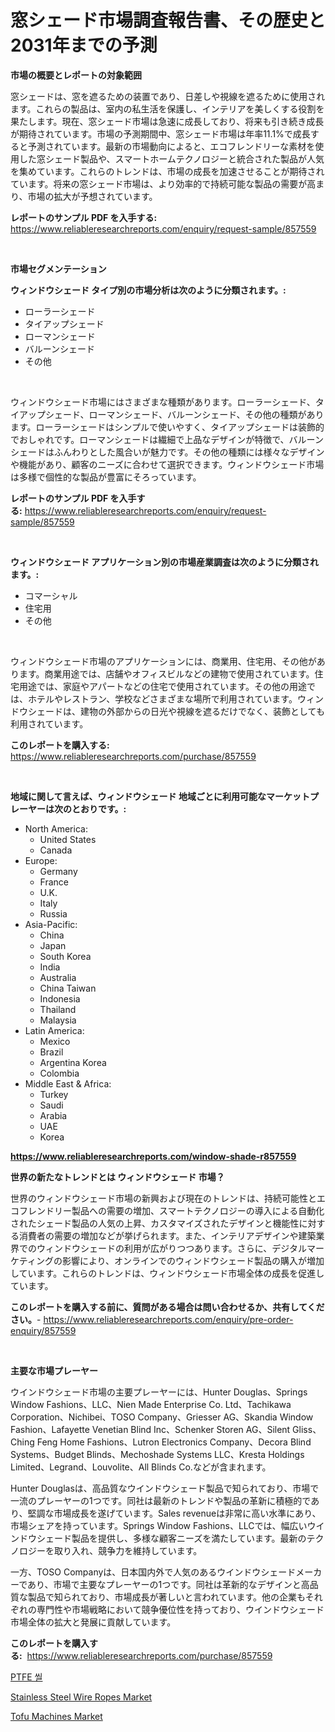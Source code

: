 <p><h1>窓シェード市場調査報告書、その歴史と2031年までの予測</h1></p><p><strong>市場の概要とレポートの対象範囲</strong></p>
<p><p>窓シェードは、窓を遮るための装置であり、日差しや視線を遮るために使用されます。これらの製品は、室内の私生活を保護し、インテリアを美しくする役割を果たします。現在、窓シェード市場は急速に成長しており、将来も引き続き成長が期待されています。市場の予測期間中、窓シェード市場は年率11.1%で成長すると予測されています。最新の市場動向によると、エコフレンドリーな素材を使用した窓シェード製品や、スマートホームテクノロジーと統合された製品が人気を集めています。これらのトレンドは、市場の成長を加速させることが期待されています。将来の窓シェード市場は、より効率的で持続可能な製品の需要が高まり、市場の拡大が予想されています。</p></p>
<p><strong>レポートのサンプル PDF を入手する:</strong> <a href="https://www.reliableresearchreports.com/enquiry/request-sample/857559">https://www.reliableresearchreports.com/enquiry/request-sample/857559</a></p>
<p>&nbsp;</p>
<p><strong>市場セグメンテーション</strong></p>
<p><strong>ウィンドウシェード タイプ別の市場分析は次のように分類されます。:</strong></p>
<p><ul><li>ローラーシェード</li><li>タイアップシェード</li><li>ローマンシェード</li><li>バルーンシェード</li><li>その他</li></ul></p>
<p>&nbsp;</p>
<p><p>ウィンドウシェード市場にはさまざまな種類があります。ローラーシェード、タイアップシェード、ローマンシェード、バルーンシェード、その他の種類があります。ローラーシェードはシンプルで使いやすく、タイアップシェードは装飾的でおしゃれです。ローマンシェードは繊細で上品なデザインが特徴で、バルーンシェードはふんわりとした風合いが魅力です。その他の種類には様々なデザインや機能があり、顧客のニーズに合わせて選択できます。ウィンドウシェード市場は多様で個性的な製品が豊富にそろっています。</p></p>
<p><strong>レポートのサンプル PDF を入手する:</strong>&nbsp;<a href="https://www.reliableresearchreports.com/enquiry/request-sample/857559">https://www.reliableresearchreports.com/enquiry/request-sample/857559</a></p>
<p>&nbsp;</p>
<p><strong> ウィンドウシェード アプリケーション別の市場産業調査は次のように分類されます。:</strong></p>
<p><ul><li>コマーシャル</li><li>住宅用</li><li>その他</li></ul></p>
<p>&nbsp;</p>
<p><p>ウィンドウシェード市場のアプリケーションには、商業用、住宅用、その他があります。商業用途では、店舗やオフィスビルなどの建物で使用されています。住宅用途では、家庭やアパートなどの住宅で使用されています。その他の用途では、ホテルやレストラン、学校などさまざまな場所で利用されています。ウィンドウシェードは、建物の外部からの日光や視線を遮るだけでなく、装飾としても利用されています。</p></p>
<p><strong>このレポートを購入する:</strong>&nbsp; <a href="https://www.reliableresearchreports.com/purchase/857559">https://www.reliableresearchreports.com/purchase/857559</a></p>
<p>&nbsp;</p>
<p><strong>地域に関して言えば、ウィンドウシェード 地域ごとに利用可能なマーケットプレーヤーは次のとおりです。:</strong></p>
<p><ul>
    <li>
        North America:
        <ul>
            <li>United States</li>
            <li>Canada</li>
        </ul>
    </li>
    <li>
        Europe:
        <ul>
            <li>Germany</li>
            <li>France</li>
            <li>U.K.</li>
            <li>Italy</li>
            <li>Russia</li>
        </ul>
    </li>
    <li>
        Asia-Pacific:
        <ul>
            <li>China</li>
            <li>Japan</li>
            <li>South Korea</li>
            <li>India</li>
            <li>Australia</li>
            <li>China Taiwan</li>
            <li>Indonesia</li>
            <li>Thailand</li>
            <li>Malaysia</li>
        </ul>
    </li>
    <li>
        Latin America:
        <ul>
            <li>Mexico</li>
            <li>Brazil</li>
            <li>Argentina Korea</li>
            <li>Colombia</li>
        </ul>
    </li>
    <li>
        Middle East & Africa:
        <ul>
            <li>Turkey</li>
            <li>Saudi</li>
            <li>Arabia</li>
            <li>UAE</li>
            <li>Korea</li>
        </ul>
    </li>
    </ul></p>
<p><strong><a href="https://www.reliableresearchreports.com/window-shade-r857559">https://www.reliableresearchreports.com/window-shade-r857559</a></strong>&nbsp;</p>
<p><strong>世界の新たなトレンドとは ウィンドウシェード 市場？</strong></p>
<p><p>世界のウィンドウシェード市場の新興および現在のトレンドは、持続可能性とエコフレンドリー製品への需要の増加、スマートテクノロジーの導入による自動化されたシェード製品の人気の上昇、カスタマイズされたデザインと機能性に対する消費者の需要の増加などが挙げられます。また、インテリアデザインや建築業界でのウィンドウシェードの利用が広がりつつあります。さらに、デジタルマーケティングの影響により、オンラインでのウィンドウシェード製品の購入が増加しています。これらのトレンドは、ウィンドウシェード市場全体の成長を促進しています。</p></p>
<p><strong>このレポートを購入する前に、質問がある場合は問い合わせるか、共有してください。</strong>- <a href="https://www.reliableresearchreports.com/enquiry/pre-order-enquiry/857559">https://www.reliableresearchreports.com/enquiry/pre-order-enquiry/857559</a></p>
<p>&nbsp;</p>
<p><strong>主要な市場プレーヤー</strong></p>
<p><p>ウインドウシェード市場の主要プレーヤーには、Hunter Douglas、Springs Window Fashions、LLC、Nien Made Enterprise Co. Ltd、Tachikawa Corporation、Nichibei、TOSO Company、Griesser AG、Skandia Window Fashion、Lafayette Venetian Blind Inc、Schenker Storen AG、Silent Gliss、Ching Feng Home Fashions、Lutron Electronics Company、Decora Blind Systems、Budget Blinds、Mechoshade Systems LLC、Kresta Holdings Limited、Legrand、Louvolite、All Blinds Co.などが含まれます。</p><p>Hunter Douglasは、高品質なウインドウシェード製品で知られており、市場で一流のプレーヤーの1つです。同社は最新のトレンドや製品の革新に積極的であり、堅調な市場成長を遂げています。Sales revenueは非常に高い水準にあり、市場シェアを持っています。Springs Window Fashions、LLCでは、幅広いウインドウシェード製品を提供し、多様な顧客ニーズを満たしています。最新のテクノロジーを取り入れ、競争力を維持しています。</p><p>一方、TOSO Companyは、日本国内外で人気のあるウインドウシェードメーカーであり、市場で主要なプレーヤーの1つです。同社は革新的なデザインと高品質な製品で知られており、市場成長が著しいと言われています。他の企業もそれぞれの専門性や市場戦略において競争優位性を持っており、ウインドウシェード市場全体の拡大と発展に貢献しています。</p></p>
<p><strong>このレポートを購入する:</strong>&nbsp;&nbsp;<a href="https://www.reliableresearchreports.com/purchase/857559">https://www.reliableresearchreports.com/purchase/857559</a></p>
<p><p><a href="https://medium.com/@samuelstartryk7867t6/ptfe-%EC%94%B0-%EC%8B%9C%EC%9E%A5-%EA%B7%9C%EB%AA%A8-%EC%8B%9C%EC%9E%A5-%EC%A0%84%EB%A7%9D-%EB%B0%8F-%EC%8B%9C%EC%9E%A5-%EC%98%88%EC%B8%A1-2024%EB%85%84%EB%B6%80%ED%84%B0-2031%EB%85%84-46706ab3803e">PTFE 씰</a></p><p><a href="https://circular-yam-9b9.notion.site/Stainless-Steel-Wire-Ropes-Market-Size-Global-Industry-Overview-Market-Segmentation-and-Forecast--c5376e6395f24d0abe327c6146ea7fe7">Stainless Steel Wire Ropes Market</a></p><p><a href="https://github.com/AKSHATREPORTPRIME/Market-Research-Report-List-4/blob/main/tofu-machines-market.md">Tofu Machines Market</a></p></p>